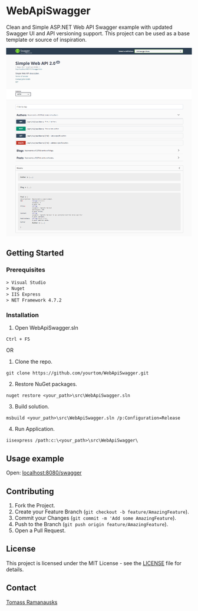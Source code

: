 # WebApiSwagger
Clean and Simple ASP.NET Web API Swagger example with updated Swagger UI and API versioning support. This project can be used as a base template or source of inspiration.

![Swagger UI](/docs/swagger_ui.png "Swagger UI")

## Getting Started

### Prerequisites
```
> Visual Studio
> Nuget
> IIS Express
> NET Framework 4.7.2
```
### Installation

1. Open WebApiSwagger.sln
```
Ctrl + F5
``` 
OR

1. Clone the repo.
```
git clone https://github.com/yourtom/WebApiSwagger.git
```
2. Restore NuGet packages.
```
nuget restore <your_path>\src\WebApiSwagger.sln
```
3. Build solution.
```
msbuild <your_path>\src\WebApiSwagger.sln /p:Configuration=Release
```
4. Run Application.
```
iisexpress /path:c:\<your_path>\src\WebApiSwagger\
```

## Usage example
Open: [localhost:8080/swagger](http://localhost:8080/swagger)

## Contributing
1. Fork the Project.
2. Create your Feature Branch (`git checkout -b feature/AmazingFeature`).
3. Commit your Changes (`git commit -m 'Add some AmazingFeature`).
4. Push to the Branch (`git push origin feature/AmazingFeature`).
5. Open a Pull Request.

## License
This project is licensed under the MIT License - see the [LICENSE](/docs/LICENSE) file for details.

## Contact
[Tomass Ramanausks](https://www.linkedin.com/in/yourtom/)

